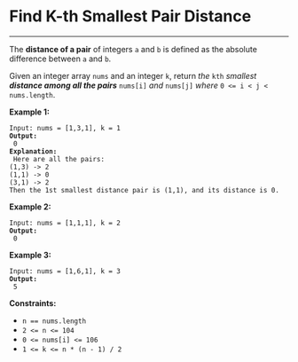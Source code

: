 # Find K-th Smallest Pair Distance

***

The **distance of a pair** of integers `a` and `b` is defined as the absolute difference between `a` and `b`.

Given an integer array `nums` and an integer `k`, return _the_ `kth` _smallest **distance among all the pairs**_ `nums[i]` _and_ `nums[j]` _where_ `0 <= i < j < nums.length`.

&#x20;

**Example 1:**

<pre><code>Input: nums = [1,3,1], k = 1
<strong>Output:
</strong> 0
<strong>Explanation:
</strong> Here are all the pairs:
(1,3) -> 2
(1,1) -> 0
(3,1) -> 2
Then the 1st smallest distance pair is (1,1), and its distance is 0.</code></pre>

**Example 2:**

<pre><code>Input: nums = [1,1,1], k = 2
<strong>Output:
</strong> 0</code></pre>

**Example 3:**

<pre><code>Input: nums = [1,6,1], k = 3
<strong>Output:
</strong> 5</code></pre>

&#x20;

**Constraints:**

* `n == nums.length`
* `2 <= n <= 104`
* `0 <= nums[i] <= 106`
* `1 <= k <= n * (n - 1) / 2`
